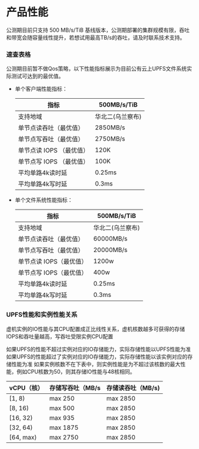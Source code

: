 

# 产品性能
公测期目前只支持 500 MB/s/TiB 基线版本，公测期部署的集群规模有限，吞吐和带宽会随容量线性提升，若想试用最高TB/s的吞吐，请及时联系技术支持。


### 速查表格
公测期目前暂不做Qos策略，以下性能指标展示为目前公有云上UPFS文件系统实际测试可达到的最优值。

 - 单个客户端性能指标：
    
    | 指标          | 500MB/s/TiB |
    |-------------|------------|
    | 支持地域        | 华北二(乌兰察布)  |
    | 单节点读吞吐（最优值） | 2850MB/s   |
    | 单节点写吞吐（最优值） | 2750MB/s   |
    | 单节点读 IOPS （最优值）  | 120K       |
    | 单节点写 IOPS （最优值）  | 100K       |
    | 平均单路4k读时延   | 0.25ms     |
    | 平均单路4k写时延   | 0.3ms      |

 - 单个文件系统性能指标：
    
    | 指标 | 500MB/s/TiB |
    |-------------------|----------|
    | 支持地域 | 华北二(乌兰察布) |
    | 单节点读吞吐（最优值） |  60000MB/s |
    | 单节点写吞吐（最优值） |  20000MB/s |
    | 单节点读 IOPS（最优值） | 1200w     |
    | 单节点写 IOPS（最优值） | 400w      |
    | 平均单路4k读时延 | 0.25ms   |
    | 平均单路4k写时延| 0.3ms    |

 

### UPFS性能和实例性能关系
虚机实例的IO性能与其CPU配置成正比线性关系，虚机核数越多可获得的存储IOPS和吞吐量越高，写吞吐受限实例CPU配置

如果UPFS的性能不超过实例对应的IO存储能力，实际存储性能以UPFS性能为准
如果UPFS的性能超过了实例对应的IO存储能力，实际存储性能以该实例对应的存储性能为准
如果实例核数不在下表中，则实例性能是为不超过该核数的最大性能，例如CPU核数为50，则其存储IO性能与48核相同。


| vCPU（核）| 存储写吞吐（MB/s | 存储读吞吐（MB/s) |
|-------------------|---------|----------|
| [1, 8) | max 250 | max 2850 |
| [8, 16) | max 500 | max 2850 |
| [16, 32) | max 935 | max 2850 |
| [32, 64) | max 1875 | max 2850 |
| [64, max) | max 2750 | max 2850 |

